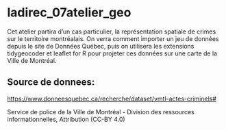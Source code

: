 # ladirec_07atelier_geo
Cet atelier partira d’un cas particulier, la représentation spatiale de crimes sur le territoire montréalais. On verra comment importer un jeu de données depuis le site de Données Québec, puis on utilisera les extensions tidygeocoder et leaflet for R pour projeter ces données sur une carte de la Ville de Montréal.

## Source de donnees:
https://www.donneesquebec.ca/recherche/dataset/vmtl-actes-criminels#

Service de police de la Ville de Montréal - Division des ressources informationnelles, Attribution (CC-BY 4.0)
